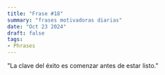 ```yaml
---
title: "Frase #18"
summary: "frases motivadoras diarias"
date: "Oct 23 2024"
draft: false
tags:
- Phrases
---
```


"La clave del éxito es comenzar antes de estar listo."
